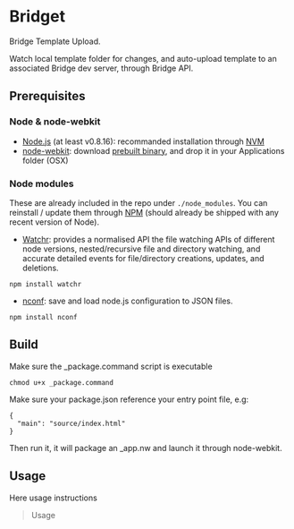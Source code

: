 # Bridget

Bridge Template Upload.

Watch local template folder for changes, and auto-upload template to an associated Bridge dev server, through Bridge API.

## Prerequisites

### Node & node-webkit

- [Node.js](http://nodejs.org/) (at least v0.8.16): recommanded installation through [NVM](https://github.com/creationix/nvm)
- [node-webkit](https://github.com/rogerwang/node-webkit): download [prebuilt binary](https://github.com/rogerwang/node-webkit#downloads), and drop it in your Applications folder (OSX)

### Node modules

These are already included in the repo under `./node_modules`.
You can reinstall / update them through [NPM](https://npmjs.org/) (should already be shipped with any recent version of Node).

- [Watchr](https://github.com/bevry/watchr): provides a normalised API the file watching APIs of different node versions, nested/recursive file and directory watching, and accurate detailed events for file/directory creations, updates, and deletions.

```
npm install watchr
```

- [nconf](https://github.com/flatiron/nconf): save and load node.js configuration to JSON files.

```
npm install nconf
```

## Build

Make sure the _package.command script is executable

```
chmod u+x _package.command
```

Make sure your package.json reference your entry point file, e.g:
```
{
  "main": "source/index.html"
}
```

Then run it, it will package an _app.nw and launch it through node-webkit.

## Usage

Here usage instructions

> Usage
